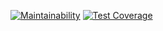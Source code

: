 [![Maintainability](https://api.codeclimate.com/v1/badges/ffde038caa8de333501d/maintainability)](https://codeclimate.com/github/daryakulikova/python-pytest-testing-project-79/maintainability)
[![Test Coverage](https://api.codeclimate.com/v1/badges/ffde038caa8de333501d/test_coverage)](https://codeclimate.com/github/daryakulikova/python-pytest-testing-project-79/test_coverage)
